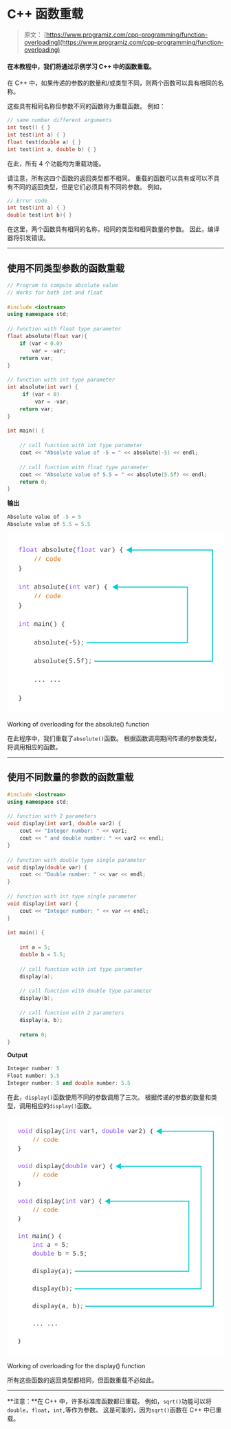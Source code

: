 # C++ 函数重载

> 原文： [https://www.programiz.com/cpp-programming/function-overloading](https://www.programiz.com/cpp-programming/function-overloading)

#### 在本教程中，我们将通过示例学习 C++ 中的函数重载。

在 C++ 中，如果传递的参数的数量和/或类型不同，则两个函数可以具有相同的名称。

这些具有相同名称但参数不同的函数称为重载函数。 例如：

```cpp
// same number different arguments
int test() { }
int test(int a) { }
float test(double a) { }
int test(int a, double b) { }
```

在此，所有 4 个功能均为重载功能。

请注意，所有这四个函数的返回类型都不相同。 重载的函数可以具有或可以不具有不同的返回类型，但是它们必须具有不同的参数。 例如，

```cpp
// Error code
int test(int a) { }
double test(int b){ }
```

在这里，两个函数具有相同的名称，相同的类型和相同数量的参数。 因此，编译器将引发错误。

* * *

## 使用不同类型参数的函数重载

```cpp
// Program to compute absolute value
// Works for both int and float

#include <iostream>
using namespace std;

// function with float type parameter
float absolute(float var){
    if (var < 0.0)
        var = -var;
    return var;
}

// function with int type parameter
int absolute(int var) {
     if (var < 0)
         var = -var;
    return var;
}

int main() {

    // call function with int type parameter
    cout << "Absolute value of -5 = " << absolute(-5) << endl;

    // call function with float type parameter
    cout << "Absolute value of 5.5 = " << absolute(5.5f) << endl;
    return 0;
}
```

**输出**

```cpp
Absolute value of -5 = 5
Absolute value of 5.5 = 5.5
```

![Working of C++ Function Overloading for absolute()](img/160029b2e9a06cf2c3623f1100063f90.png "Working of C++ Function Overloading for absolute()")

Working of overloading for the absolute() function



在此程序中，我们重载了`absolute()`函数。 根据函数调用期间传递的参数类型，将调用相应的函数。

* * *

## 使用不同数量的参数的函数重载

```cpp
#include <iostream>
using namespace std;

// function with 2 parameters
void display(int var1, double var2) {
    cout << "Integer number: " << var1;
    cout << " and double number: " << var2 << endl;
}

// function with double type single parameter
void display(double var) {
    cout << "Double number: " << var << endl;
}

// function with int type single parameter
void display(int var) {
    cout << "Integer number: " << var << endl;
}

int main() {

    int a = 5;
    double b = 5.5;

    // call function with int type parameter
    display(a);

    // call function with double type parameter
    display(b);

    // call function with 2 parameters
    display(a, b);

    return 0;
}
```

**Output**

```cpp
Integer number: 5
Float number: 5.5
Integer number: 5 and double number: 5.5
```

在此，`display()`函数使用不同的参数调用了三次。 根据传递的参数的数量和类型，调用相应的`display()`函数。

![Working of C++ Function Overloading for display()](img/7d396cbdd7be9656e4100c41f029f329.png "Working of C++ Function Overloading for display()")

Working of overloading for the display() function



所有这些函数的返回类型都相同，但函数重载不必如此。

* * *

**注意：**在 C++ 中，许多标准库函数都已重载。 例如，`sqrt()`功能可以将`double`，`float`，`int,`等作为参数。 这是可能的，因为`sqrt()`函数在 C++ 中已重载。